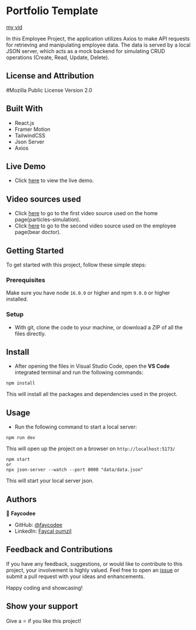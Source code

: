 # Portfolio Template

[my vid](https://github.com/user-attachments/assets/6cacb7a8-09e4-4e6f-885a-9fc762bd762e)

In this Employee Project, the application utilizes Axios to make API requests for retrieving and manipulating employee data. The data is served by a local JSON server, which acts as a mock backend for simulating CRUD operations (Create, Read, Update, Delete).

## License and Attribution

#Mozilla Public License Version 2.0

## Built With

- React.js
- Framer Motion
- TailwindCSS
- Json Server
- Axios

## Live Demo

- Click [here](https://employee-crude-api-axios-faycodes-projects.vercel.app/) to view the live demo.

## Video sources used

- Click [here](https://pixabay.com/videos/particles-simulation-3d-shining-92266/) to go to the first video source used on the home page(particles-simulation).
- Click [here](https://pixabay.com/videos/bear-doctor-health-cartoon-3d-130591/) to go to the second video source used on the employee page(bear doctor).

## Getting Started

To get started with this project, follow these simple steps:

### Prerequisites

Make sure you have node `16.0.0` or higher and npm `9.0.0` or higher installed.

### Setup

- With git, clone the code to your machine, or download a ZIP of all the files directly.

## Install

- After opening the files in Visual Studio Code, open the **VS Code** integrated terminal and run the following commands:

```
npm install
```

This will install all the packages and dependencies used in the project.

## Usage

- Run the following command to start a local server:

```
npm run dev
```

This will open up the project on a browser on `http://localhost:5173/`

```
npm start
or
npx json-server --watch --port 8000 "data/data.json"
```

This will start your local server json.

## Authors

👤 **Faycodee**

- GitHub: [@faycodee](https://github.com/faycodee)
- LinkedIn: [Faycal oumzil](https://www.linkedin.com/in/faycal-oumzil-b97888250/)

## Feedback and Contributions

If you have any feedback, suggestions, or would like to contribute to this project, your involvement is highly valued. Feel free to open an [issue](../../issues/) or submit a pull request with your ideas and enhancements.

Happy coding and showcasing!

## Show your support

Give a ⭐️ if you like this project!
